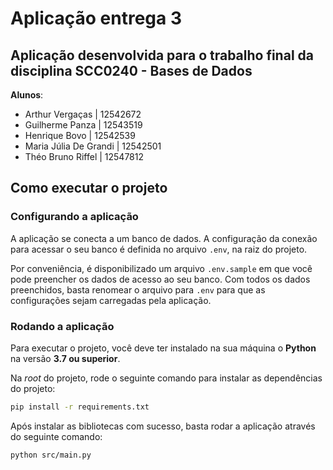 # Aplicação entrega 3 

## Aplicação desenvolvida para o trabalho final da disciplina SCC0240 - Bases de Dados

**Alunos**:
  - Arthur Vergaças | 12542672
  - Guilherme Panza | 12543519
  - Henrique Bovo | 12542539
  - Maria Júlia De Grandi | 12542501
  - Théo Bruno Riffel | 12547812

## Como executar o projeto

### Configurando a aplicação

A aplicação se conecta a um banco de dados. A configuração da conexão para acessar o seu banco é definida no arquivo `.env`, na raiz do projeto.

Por conveniência, é disponibilizado um arquivo `.env.sample` em que você pode preencher os dados de acesso ao seu banco. Com todos os dados preenchidos, basta renomear o arquivo para `.env` para que as configurações sejam carregadas pela aplicação.

### Rodando a aplicação

Para executar o projeto, você deve ter instalado na sua máquina o **Python** na versão **3.7 ou superior**.

Na _root_ do projeto, rode o seguinte comando para instalar as dependências do projeto:

```sh
pip install -r requirements.txt
```

Após instalar as bibliotecas com sucesso, basta rodar a aplicação através do seguinte comando:

```sh
python src/main.py
```
